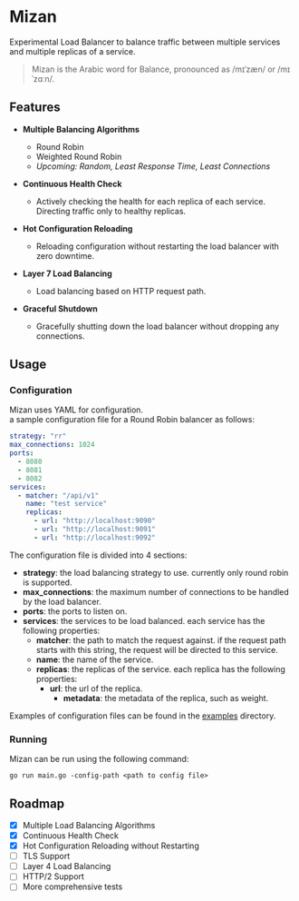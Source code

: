 # Mizan
Experimental Load Balancer to balance traffic between multiple services and multiple replicas of a service.
> Mizan is the Arabic word for Balance, pronounced as /mɪˈzæn/ or /mɪˈzɑːn/.

## Features
- **Multiple Balancing Algorithms**
    - Round Robin
    - Weighted Round Robin
    - *Upcoming: Random, Least Response Time, Least Connections*
- **Continuous Health Check**
    - Actively checking the health for each replica of each service. Directing traffic only to healthy replicas.

- **Hot Configuration Reloading**
    - Reloading configuration without restarting the load balancer with zero downtime.

- **Layer 7 Load Balancing**
    - Load balancing based on HTTP request path.

- **Graceful Shutdown**
    - Gracefully shutting down the load balancer without dropping any connections.

## Usage
### Configuration
Mizan uses YAML for configuration.  
a sample configuration file for a Round Robin balancer as follows:
```yaml
strategy: "rr"
max_connections: 1024 
ports:
  - 8080
  - 8081
  - 8082
services: 
  - matcher: "/api/v1"
    name: "test service"
    replicas:
      - url: "http://localhost:9090"
      - url: "http://localhost:9091"
      - url: "http://localhost:9092"
```
The configuration file is divided into 4 sections:
- **strategy**: the load balancing strategy to use. currently only round robin is supported.
- **max_connections**: the maximum number of connections to be handled by the load balancer.
- **ports**: the ports to listen on.
- **services**: the services to be load balanced. each service has the following properties:
    - **matcher**: the path to match the request against. if the request path starts with this string, the request will be directed to this service.
    - **name**: the name of the service.
    - **replicas**: the replicas of the service. each replica has the following properties:
        - **url**: the url of the replica.
            - **metadata**: the metadata of the replica, such as weight.

Examples of configuration files can be found in the [examples](https://github.com/Mo-Fatah/mizan/tree/main/examples) directory.

### Running
Mizan can be run using the following command:
```shell
go run main.go -config-path <path to config file>
```

## Roadmap
- [x] Multiple Load Balancing Algorithms
- [x] Continuous Health Check 
- [x] Hot Configuration Reloading without Restarting
- [ ] TLS Support
- [ ] Layer 4 Load Balancing
- [ ] HTTP/2 Support
- [ ] More comprehensive tests